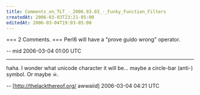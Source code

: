 ```yaml
---
title: Comments_on_TLT_-_2006.03.03_-_Funky_Function_Filters
createdAt: 2006-03-03T23:21-05:00
editedAt: 2006-03-04T19:03-05:00
---
```


=== 2 Comments. ===
Perl6 will have a "prove guido wrong" operator.

-- mid 2006-03-04 01:00 UTC


----

haha. I wonder what unicode character it will be... maybe a circle-bar (anti-) symbol. Or maybe &#x2620;.

-- [http://thelackthereof.org/ awwaiid] 2006-03-04 04:21 UTC


